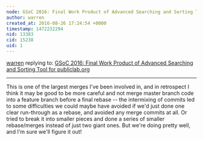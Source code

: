 ```yaml
---
node: GSoC 2016: Final Work Product of Advanced Searching and Sorting Tool for publiclab.org
author: warren
created_at: 2016-08-26 17:24:54 +0000
timestamp: 1472232294
nid: 13383
cid: 15238
uid: 1
---
```




[warren](../profile/warren) replying to: [GSoC 2016: Final Work Product of Advanced Searching and Sorting Tool for publiclab.org](../notes/Ujitha/08-22-2016/gsoc-2016-final-work-product-of-advanced-searching-and-sorting-tool-for-publiclab-org)

----
This is one of the largest merges I've been involved in, and in retrospect I think it may be good to be more careful and not merge master branch code into a feature branch before a final rebase -- the intermixing of commits led to some difficulties we could maybe have avoided if we'd just done one clear run-through as a rebase, and avoided any merge commits at all. Or tried to break it into smaller pieces and done a series of smaller rebase/merges instead of just two giant ones. But we're doing pretty well, and I'm sure we'll figure it out!